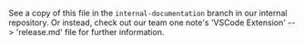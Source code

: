 See a copy of this file in the `internal-documentation` branch in our internal repository. Or instead, check out our team one note's 'VSCode Extension' --> 'release.md' file for further information.